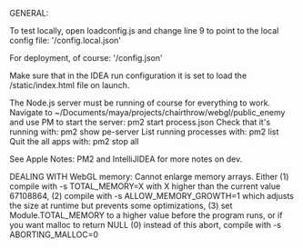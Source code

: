 
GENERAL:

To test locally, open loadconfig.js and change line 9 to point to the local config file:
'/config.local.json'

For deployment, of course:
'/config.json'

Make sure that in the IDEA run configuration it is set to load the /static/index.html file on launch.

The Node.js server must be running of course for everything to work.
Navigate to ~/Documents/maya/projects/chairthrow/webgl/public_enemy
and use PM to start the server:
pm2 start process.json
Check that it's running with:
pm2 show pe-server
List running processes with:
pm2 list
Quit the all apps with:
pm2 stop all

See Apple Notes: PM2 and IntelliJIDEA for more notes on dev.

DEALING WITH WebGL memory:
Cannot enlarge memory arrays. Either (1) compile with  -s TOTAL_MEMORY=X  with X higher than the current value 67108864, (2) compile with  -s ALLOW_MEMORY_GROWTH=1  which adjusts the size at runtime but prevents some optimizations, (3) set Module.TOTAL_MEMORY to a higher value before the program runs, or if you want malloc to return NULL (0) instead of this abort, compile with  -s ABORTING_MALLOC=0